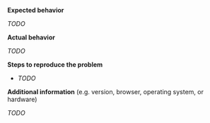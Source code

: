 **Expected behavior**

_TODO_

**Actual behavior**

_TODO_

**Steps to reproduce the problem**

- _TODO_

**Additional information** (e.g. version, browser, operating system, or hardware)

_TODO_
